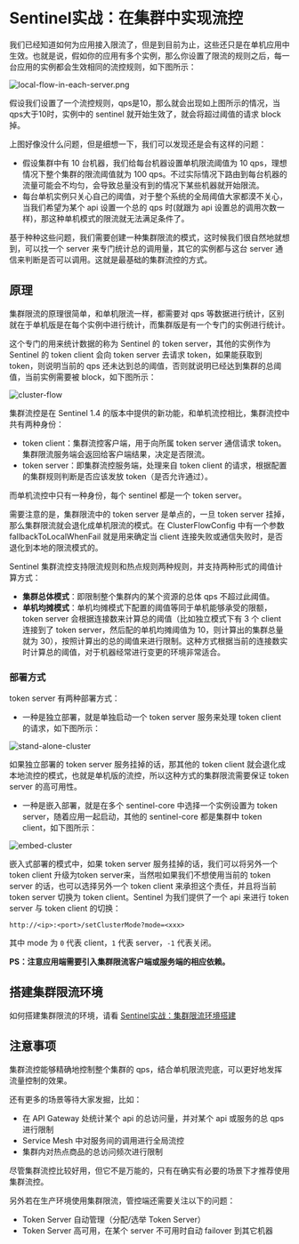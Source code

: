 # Sentinel实战：在集群中实现流控

我们已经知道如何为应用接入限流了，但是到目前为止，这些还只是在单机应用中生效。也就是说，假如你的应用有多个实例，那么你设置了限流的规则之后，每一台应用的实例都会生效相同的流控规则，如下图所示：

![local-flow-in-each-server.png](./images/local-flow-in-each-server.png)

假设我们设置了一个流控规则，qps是10，那么就会出现如上图所示的情况，当qps大于10时，实例中的 sentinel 就开始生效了，就会将超过阈值的请求 block 掉。

上图好像没什么问题，但是细想一下，我们可以发现还是会有这样的问题：

- 假设集群中有 10 台机器，我们给每台机器设置单机限流阈值为 10 qps，理想情况下整个集群的限流阈值就为 100 qps。不过实际情况下路由到每台机器的流量可能会不均匀，会导致总量没有到的情况下某些机器就开始限流。
- 每台单机实例只关心自己的阈值，对于整个系统的全局阈值大家都漠不关心，当我们希望为某个 api 设置一个总的 qps 时(就跟为 api 设置总的调用次数一样)，那这种单机模式的限流就无法满足条件了。

基于种种这些问题，我们需要创建一种集群限流的模式，这时候我们很自然地就想到，可以找一个 server 来专门统计总的调用量，其它的实例都与这台 server 通信来判断是否可以调用。这就是最基础的集群流控的方式。



## 原理

集群限流的原理很简单，和单机限流一样，都需要对 qps 等数据进行统计，区别就在于单机版是在每个实例中进行统计，而集群版是有一个专门的实例进行统计。

这个专门的用来统计数据的称为 Sentinel 的 token server，其他的实例作为 Sentinel 的 token client 会向 token server 去请求 token，如果能获取到 token，则说明当前的 qps 还未达到总的阈值，否则就说明已经达到集群的总阈值，当前实例需要被 block，如下图所示：

![cluster-flow](./images/cluster-flow.png)

集群流控是在 Sentinel 1.4 的版本中提供的新功能，和单机流控相比，集群流控中共有两种身份：

- token client：集群流控客户端，用于向所属 token server 通信请求 token。集群限流服务端会返回给客户端结果，决定是否限流。
- token server：即集群流控服务端，处理来自 token client 的请求，根据配置的集群规则判断是否应该发放 token（是否允许通过）。

而单机流控中只有一种身份，每个 sentinel 都是一个 token server。

需要注意的是，集群限流中的 token server 是单点的，一旦 token server 挂掉，那么集群限流就会退化成单机限流的模式。在 ClusterFlowConfig 中有一个参数 fallbackToLocalWhenFail 就是用来确定当 client 连接失败或通信失败时，是否退化到本地的限流模式的。

Sentinel 集群流控支持限流规则和热点规则两种规则，并支持两种形式的阈值计算方式：

- **集群总体模式**：即限制整个集群内的某个资源的总体 qps 不超过此阈值。
- **单机均摊模式**：单机均摊模式下配置的阈值等同于单机能够承受的限额，token server 会根据连接数来计算总的阈值（比如独立模式下有 3 个 client 连接到了 token server，然后配的单机均摊阈值为 10，则计算出的集群总量就为 30），按照计算出的总的阈值来进行限制。这种方式根据当前的连接数实时计算总的阈值，对于机器经常进行变更的环境非常适合。

### 部署方式

token server 有两种部署方式：

- 一种是独立部署，就是单独启动一个 token server 服务来处理 token client 的请求，如下图所示：

![stand-alone-cluster](./images/stand-alone-cluster.png)

如果独立部署的 token server 服务挂掉的话，那其他的 token client 就会退化成本地流控的模式，也就是单机版的流控，所以这种方式的集群限流需要保证 token server 的高可用性。

- 一种是嵌入部署，就是在多个 sentinel-core 中选择一个实例设置为 token server，随着应用一起启动，其他的 sentinel-core 都是集群中 token client，如下图所示：

![embed-cluster](./images/embed-cluster.png)

嵌入式部署的模式中，如果 token server 服务挂掉的话，我们可以将另外一个 token client 升级为token server来，当然啦如果我们不想使用当前的 token server 的话，也可以选择另外一个 token client 来承担这个责任，并且将当前 token server 切换为 token client。Sentinel 为我们提供了一个 api 来进行 token server 与 token client 的切换：

```http
http://<ip>:<port>/setClusterMode?mode=<xxx>
```

其中 mode 为 `0` 代表 client，`1` 代表 server，`-1` 代表关闭。

**PS：注意应用端需要引入集群限流客户端或服务端的相应依赖。**



## 搭建集群限流环境

如何搭建集群限流的环境，请看 [Sentinel实战：集群限流环境搭建](sentinel-cluster-flow-environment-build.md)



## 注意事项

集群流控能够精确地控制整个集群的 qps，结合单机限流兜底，可以更好地发挥流量控制的效果。

还有更多的场景等待大家发掘，比如：

- 在 API Gateway 处统计某个 api 的总访问量，并对某个 api 或服务的总 qps 进行限制
- Service Mesh 中对服务间的调用进行全局流控
- 集群内对热点商品的总访问频次进行限制

尽管集群流控比较好用，但它不是万能的，只有在确实有必要的场景下才推荐使用集群流控。

另外若在生产环境使用集群限流，管控端还需要关注以下的问题：

- Token Server 自动管理（分配/选举 Token Server）
- Token Server 高可用，在某个 server 不可用时自动 failover 到其它机器





